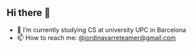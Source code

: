 ## Hi there 👋

- 🌱 I’m currently studying CS at university UPC in Barcelona
- 📫 How to reach me: @jordinavarreteamer@gmail.com

